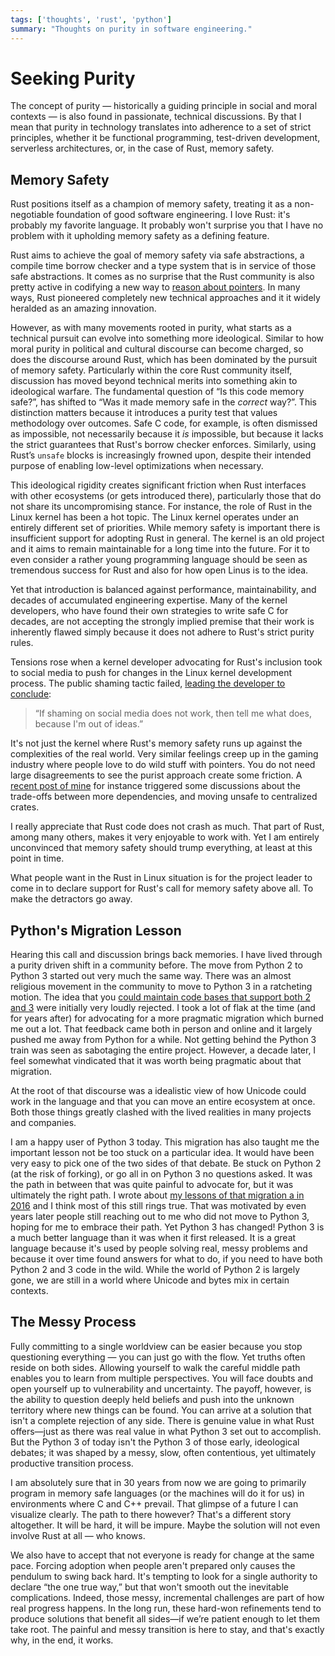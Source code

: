 ```yaml
---
tags: ['thoughts', 'rust', 'python']
summary: "Thoughts on purity in software engineering."
---
```


# Seeking Purity

The concept of purity — historically a guiding principle in social and
moral contexts — is also found in passionate, technical discussions.  By
that I mean that purity in technology translates into adherence to a set
of strict principles, whether it be functional programming, test-driven
development, serverless architectures, or, in the case of Rust, memory
safety.

## Memory Safety

Rust positions itself as a champion of memory safety, treating it as a
non-negotiable foundation of good software engineering.  I love Rust: it's
probably my favorite language.  It probably won't surprise you that I have
no problem with it upholding memory safety as a defining feature.

Rust aims to achieve the goal of memory safety via safe abstractions, a
compile time borrow checker and a type system that is in service of those
safe abstractions.  It comes as no surprise that the Rust community is
also pretty active in codifying a new way to [reason about pointers](https://www.ralfj.de/blog/2020/12/14/provenance.html).  In many ways,
Rust pioneered completely new technical approaches and it it widely
heralded as an amazing innovation.

However, as with many movements rooted in purity, what starts as a
technical pursuit can evolve into something more ideological.  Similar to
how moral purity in political and cultural discourse can become charged,
so does the discourse around Rust, which has been dominated by the pursuit
of memory safety.  Particularly within the core Rust community itself,
discussion has moved beyond technical merits into something akin to
ideological warfare.  The fundamental question of “Is this code memory
safe?”, has shifted to “Was it made memory safe in the *correct* way?”.
This distinction matters because it introduces a purity test that values
methodology over outcomes.  Safe C code, for example, is often dismissed
as impossible, not necessarily because it *is* impossible, but because it
lacks the strict guarantees that Rust's borrow checker enforces.
Similarly, using Rust’s `unsafe` blocks is increasingly frowned upon,
despite their intended purpose of enabling low-level optimizations when
necessary.

This ideological rigidity creates significant friction when Rust
interfaces with other ecosystems (or gets introduced there), particularly
those that do not share its uncompromising stance.  For instance, the role
of Rust in the Linux kernel has been a hot topic.  The Linux kernel
operates under an entirely different set of priorities.  While memory
safety is important there is insufficient support for adopting Rust in
general.  The kernel is an old project and it aims to remain maintainable
for a long time into the future.  For it to even consider a rather young
programming language should be seen as tremendous success for Rust and
also for how open Linus is to the idea.

Yet that introduction is balanced against performance, maintainability,
and decades of accumulated engineering expertise.  Many of the kernel
developers, who have found their own strategies to write safe C for
decades, are not accepting the strongly implied premise that their work is
inherently flawed simply because it does not adhere to Rust's strict
purity rules.

Tensions rose when a kernel developer advocating for Rust's inclusion took
to social media to push for changes in the Linux kernel development
process.  The public shaming tactic failed, [leading the developer to
conclude](https://lkml.org/lkml/2025/2/6/1292):

> “If shaming on social media does not work, then tell me what does,
because I'm out of ideas.”
>

It's not just the kernel where Rust's memory safety runs up against the
complexities of the real world.  Very similar feelings creep up in the
gaming industry where people love to do wild stuff with pointers.  You do
not need large disagreements to see the purist approach create some
friction.  A [recent post of mine](/2025/2/4/fat-rand/) for instance
triggered some discussions about the trade-offs between more dependencies,
and moving unsafe to centralized crates.

I really appreciate that Rust code does not crash as much.  That part of
Rust, among many others, makes it very enjoyable to work with.  Yet I am
entirely unconvinced that memory safety should trump everything, at least
at this point in time.

What people want in the Rust in Linux situation is for the project leader
to come in to declare support for Rust's call for memory safety above all.
To make the detractors go away.

## Python's Migration Lesson

Hearing this call and discussion brings back memories.  I have lived
through a purity driven shift in a community before.  The move from Python
2 to Python 3 started out very much the same way.  There was an almost
religious movement in the community to move to Python 3 in a ratcheting
motion.  The idea that you [could maintain code bases that support both 2
and 3](/2013/5/21/porting-to-python-3-redux/) were initially very
loudly rejected.  I took a lot of flak at the time (and for years after)
for advocating for a more pragmatic migration which burned me out a lot.
That feedback came both in person and online and it largely pushed me away
from Python for a while.  Not getting behind the Python 3 train was seen
as sabotaging the entire project.  However, a decade later, I feel
somewhat vindicated that it was worth being pragmatic about that
migration.

At the root of that discourse was a idealistic view of how Unicode could
work in the language and that you can move an entire ecosystem at once.
Both those things greatly clashed with the lived realities in many
projects and companies.

I am a happy user of Python 3 today.  This migration has also taught me
the important lesson not be too stuck on a particular idea.  It would have
been very easy to pick one of the two sides of that debate.  Be stuck on
Python 2 (at the risk of forking), or go all in on Python 3 no questions
asked.  It was the path in between that was quite painful to advocate for,
but it was ultimately the right path.  I wrote about [my lessons of that
migration a in 2016](/2016/11/5/be-careful-about-what-you-dislike/) and
I think most of this still rings true.  That was motivated by even years
later people still reaching out to me who did not move to Python 3, hoping
for me to embrace their path.  Yet Python 3 has changed!  Python 3 is a
much better language than it was when it first released.  It is a great
language because it's used by people solving real, messy problems and
because it over time found answers for what to do, if you need to have
both Python 2 and 3 code in the wild.  While the world of Python 2 is
largely gone, we are still in a world where Unicode and bytes mix in
certain contexts.

## The Messy Process

Fully committing to a single worldview can be easier because you stop
questioning everything — you can just go with the flow.  Yet truths often
reside on both sides.  Allowing yourself to walk the careful middle path
enables you to learn from multiple perspectives.  You will face doubts and
open yourself up to vulnerability and uncertainty.  The payoff, however,
is the ability to question deeply held beliefs and push into the unknown
territory where new things can be found.  You can arrive at a solution
that isn't a complete rejection of any side.  There is genuine value in
what Rust offers—just as there was real value in what Python 3 set out to
accomplish.  But the Python 3 of today isn't the Python 3 of those early,
ideological debates; it was shaped by a messy, slow, often contentious,
yet ultimately productive transition process.

I am absolutely sure that in 30 years from now we are going to primarily
program in memory safe languages (or the machines will do it for us) in
environments where C and C++ prevail.  That glimpse of a future I can
visualize clearly.  The path to there however?  That's a different story
altogether.  It will be hard, it will be impure.  Maybe the solution will
not even involve Rust at all — who knows.

We also have to accept that not everyone is ready for change at the same
pace. Forcing adoption when people aren't prepared only causes the
pendulum to swing back hard.  It's tempting to look for a single authority
to declare “the one true way,” but that won't smooth out the inevitable
complications.  Indeed, those messy, incremental challenges are part of how
real progress happens.  In the long run, these hard-won refinements tend
to produce solutions that benefit all sides—if we’re patient enough to let
them take root.  The painful and messy transition is here to stay, and
that's exactly why, in the end, it works.
